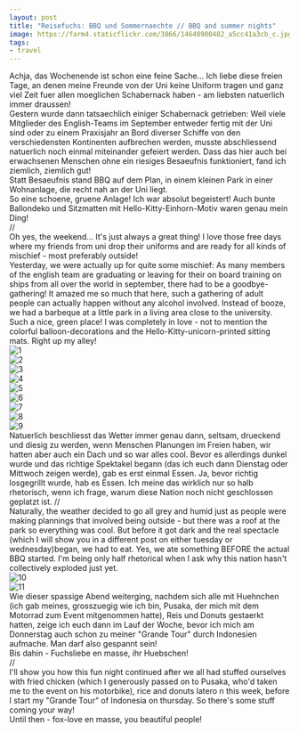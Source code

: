 ```yaml
---
layout: post
title: "Reisefuchs: BBQ und Sommernaechte // BBQ and summer nights"
image: https://farm4.staticflickr.com/3866/14640900482_a5cc41a3cb_c.jpg
tags:
- travel
---
```


Achja, das Wochenende ist schon eine feine Sache... Ich liebe diese freien Tage, an denen meine Freunde von der Uni keine Uniform tragen und ganz viel Zeit fuer allen moeglichen Schabernack haben - am liebsten natuerlich immer draussen!  
Gestern wurde dann tatsaechlich einiger Schabernack getrieben: Weil viele Mitglieder des English-Teams im September entweder fertig mit der Uni sind oder zu einem Praxisjahr an Bord diverser Schiffe von den verschiedensten Kontinenten aufbrechen werden, musste abschliessend natuerlich noch einmal miteinander gefeiert werden. Dass das hier auch bei erwachsenen Menschen ohne ein riesiges Besaeufnis funktioniert, fand ich ziemlich, ziemlich gut!  
Statt Besaeufnis stand BBQ auf dem Plan, in einem kleinen Park in einer Wohnanlage, die recht nah an der Uni liegt.  
So eine schoene, gruene Anlage! Ich war absolut begeistert! Auch bunte Ballondeko und Sitzmatten mit Hello-Kitty-Einhorn-Motiv waren genau mein Ding!  
//  
Oh yes, the weekend... It's just always a great thing! I love those free days where my friends from uni drop their uniforms and are ready for all kinds of mischief - most preferably outside!  
Yesterday, we were actually up for quite some mischief: As many members of the english team are graduating or leaving for their on board training on ships from all over the world in september, there had to be a goodbye-gathering! It amazed me so much that here, such a gathering of adult people can actually happen without any alcohol involved. Instead of booze, we had a barbeque at a little park in a living area close to the university. Such a nice, green place! I was completely in love - not to mention the colorful balloon-decorations and the Hello-Kitty-unicorn-printed sitting mats. Right up my alley!  
![1](https://farm3.staticflickr.com/2932/14639184204_d5d965e4f1_c.jpg)  
![2](https://farm6.staticflickr.com/5490/14454743179_e9320a25ea_c.jpg)  
![3](https://farm6.staticflickr.com/5588/14454741108_282281c4cd_c.jpg)  
![4](https://farm4.staticflickr.com/3890/14638098361_65879ebfda_c.jpg)  
![5](https://farm6.staticflickr.com/5591/14640909272_fa778116e9_c.jpg)  
![6](https://farm6.staticflickr.com/5580/14641331075_a99b024827_c.jpg)  
![7](https://farm3.staticflickr.com/2932/14639162844_ab75c6262a_c.jpg)  
![8](https://farm4.staticflickr.com/3885/14454664630_063177b59d_c.jpg)  
![9](https://farm4.staticflickr.com/3866/14640900482_a5cc41a3cb_c.jpg)  
Natuerlich beschliesst das Wetter immer genau dann, seltsam, drueckend und diesig zu werden, wenn Menschen Planungen im Freien haben, wir hatten aber auch ein Dach und so war alles cool. Bevor es allerdings dunkel wurde und das richtige Spektakel begann (das ich euch dann Dienstag oder Mittwoch zeigen werde), gab es erst einmal Essen. Ja, bevor richtig losgegrillt wurde, hab es Essen. Ich meine das wirklich nur so halb rhetorisch, wenn ich frage, warum diese Nation noch nicht geschlossen geplatzt ist. 
//  
Naturally, the weather decided to go all grey and humid just as people were making plannings that involved being outside - but there was a roof at the park so everything was cool. But before it got dark and the real spectacle (which I will show you in a different post on either tuesday or wednesday)began, we had to eat. Yes, we ate something BEFORE the actual BBQ started. I'm being only half rhetorical when I ask why this nation hasn't collectively exploded just yet.   
![10](https://farm3.staticflickr.com/2910/14639137014_0c626f2a1c_c.jpg)  
![11](https://farm4.staticflickr.com/3901/14641305905_a676b5bb7b_c.jpg)  
Wie dieser spassige Abend weiterging, nachdem sich alle mit Huehnchen (ich gab meines, grosszuegig wie ich bin, Pusaka, der mich mit dem Motorrad zum Event mitgenommen hatte), Reis und Donuts gestaerkt hatten, zeige ich euch dann im Lauf der Woche, bevor ich mich am Donnerstag auch schon zu meiner "Grande Tour" durch Indonesien aufmache. Man darf also gespannt sein!  
Bis dahin - Fuchsliebe en masse, ihr Huebschen!  
//  
I'll show you how this fun night continued after we all had stuffed ourselves with fried chicken (which I generously passed on to Pusaka, who'd taken me to the event on his motorbike), rice and donuts latero n this week, before I start my "Grande Tour" of Indonesia on thursday. So there's some stuff coming your way!  
Until then - fox-love en masse, you beautiful people!  
